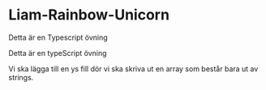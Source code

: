 # Liam-Rainbow-Unicorn
Detta är en Typescript övning



Detta är en typeScript övning

Vi ska lägga till en ys fill dör vi ska skriva ut en array som består bara ut av strings.